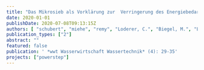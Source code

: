 ```yaml
---
title: "Das Mikrosieb als Vorklärung zur  Verringerung des Energiebedarfs kleiner Kläranlagen"
date: 2020-01-01
publishDate: 2020-07-08T09:13:15Z
authors: [ "schubert", "miehe", "remy", "Loderer, C.", "Biegel, M.", "Lesjean, B." ]
publication_types: ["2"]
abstract: ""
featured: false
publication: ' *wwt Wasserwirtschaft Wassertechnik* (4): 29-35'
projects: ["powerstep"]
---
```


